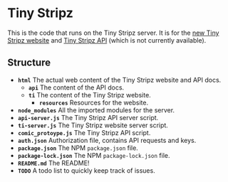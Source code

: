 # Tiny Stripz
This is the code that runs on the Tiny Stripz server. It is for the [new Tiny Stripz website](https://writerartistcoder.github.io/ti-server/ti/index.html) and [Tiny Stripz API](https://api.tinystripz.com) (which is not currently available).

## Structure
- **`html`** The actual web content of the Tiny Stripz website and API docs.
    - **`api`** The content of the API docs.
    - **`ti`** The content of the Tiny Stripz website.
         - **`resources`** Resources for the website.
- **`node_modules`** All the imported modules for the server.
- **`api-server.js`** The Tiny Stripz API server script.
- **`ti-server.js`** The Tiny Stripz website server script.
- **`comic_protoype.js`** The Tiny Stripz API script.
- **`auth.json`** Authorization file, contains API requests and keys.
- **`package.json`** The NPM `package.json` file.
- **`package-lock.json`** The NPM `package-lock.json` file.
- **`README.md`** The README!
- **`TODO`** A todo list to quickly keep track of issues.
